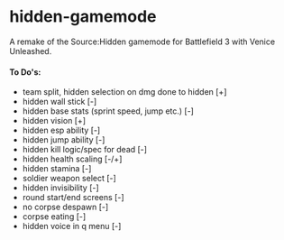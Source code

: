 # hidden-gamemode
A remake of the Source:Hidden gamemode for Battlefield 3 with Venice Unleashed.
#### To Do's:
- team split, hidden selection on dmg done to hidden [+]
- hidden wall stick [-]
- hidden base stats (sprint speed, jump etc.) [-]
- hidden vision [+]
- hidden esp ability [-]
- hidden jump ability [-]
- hidden kill logic/spec for dead [-]
- hidden health scaling [-/+]
- hidden stamina [-]
- soldier weapon select [-]
- hidden invisibility [-]
- round start/end screens [-]
- no corpse despawn [-]
- corpse eating [-]
- hidden voice in q menu [-]